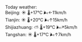 Today weather:  
Beijing: ☀️   🌡️+17°C 🌬️←11km/h  
Tianjin: ☀️   🌡️+20°C 🌬️↑15km/h  
Shijiazhuang: ⛅️  🌡️+19°C 🌬️↗5km/h  
Tangshan: ☀️   🌡️+17°C 🌬️↑7km/h  
